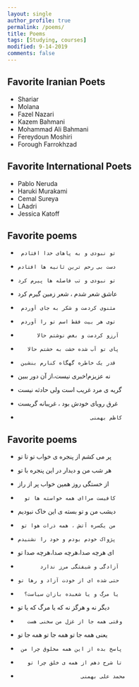 ```yaml
---
layout: single
author_profile: true
permalink: /poems/
title: Poems
tags: [Studying, courses]
modified: 9-14-2019
comments: false
---
```



## Favorite Iranian Poets
* Shariar
* Molana
* Fazel Nazari
* Kazem Bahmani
* Mohammad Ali Bahmani
* Fereydoun Moshiri
* Forough Farrokhzad

## Favorite International Poets
* Pablo Neruda
* Haruki Murakami
* Cemal Sureya
* LAadri
* Jessica Katoff

## Favorite poems
*      تو نبودی و به پاهای خدا افتادم
*     دست بی رحم ترین ثانیه ها افتادم

*     تو نبودی و تب فاصله ها پیرم کرد
*    عاشق شعر شدم ، شعر زمین گیرم کرد

*      مثنوی کردمت و شکر به جای آوردم 
*      توی هر بیت فقط اسم تو را آوردم

*           آرزو کردمت و بغض نوشتم حالا
*        پای تو آب شده خشت به خشتم حالا

*      قدر یک خاطره گهگاه کنارم بنشین  
*   نه عزیزم!خبری نیست،از آن دور ببین

*  گریه ی مرد غریب است ولی حادثه نیست
*  غرق رویای خودش بود ، غریبانه گریست 

*                            کاظم بهمنی   


## Favorite poems
*  پر می کشم از پنجره ی خواب تو تا تو
* هر شب من و دیدار در این پنجره با تو

*    از خستگی روز همین خواب پر از راز 
*       کافیست مراای همه خواسته ها تو 

*  دیشب من و تو بسته ی این خاک نبودیم 
*      من یکسره آتش ، همه ذرات هوا تو 

*     پژواک خودم بودم و خود را نشنیدم 
*    ای هرچه صدا،هرچه صدا،هرچه صدا تو

*            آزادگی و شیفتگی مرز ندارد
*     حتی شده ای از خودت آزاد و رها تو 

*       یا مرگ و یا شعبده بازان سیاست؟
* دیگر نه و هرگز نه که یا مرگ که یا تو

*        وقتی همه جا از غزل من سخنی هست 
*    یعنی همه جا تو همه جا تو همه جا تو

*      پاسخ بده از این همه مخلوق چرا من
*        تا شرح دهم از همه ی خلق چرا تو 

*                         محمد علی بهمنی